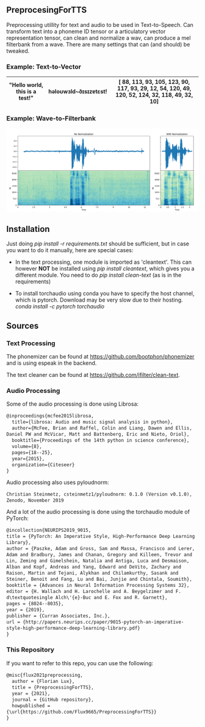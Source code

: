 ## PreprocesingForTTS

Preprocessing utillity for text and audio to be used in Text-to-Speech. Can transform text into a phoneme ID tensor or a
articulatory vector representation tensor, can clean and normalize a wav, can produce a mel filterbank from a wave. There are many settings that can (and should) be tweaked.

### Example: Text-to-Vector

| "Hello world, this is a test!"| həloʊwɜld~ðɪsɪzɐtɛst!| [ 88, 113,  93, 105, 123,  90, 117,  93,  29,  12,  54, 120,  49, 120, 52, 124,  32, 118,  49,  32,  10] |
| -------------|-----------|---------------------| 

### Example: Wave-to-Filterbank

![normalization_showcase.png](normalization_showcase.png)



## Installation

Just doing _pip install -r requirements.txt_ should be sufficient, but in case you want to do it manually, here are special cases:

- In the text processing, one module is imported as 'cleantext'. This can however **NOT** be installed using _pip install cleantext_, which gives you a different module. You need to do _pip install clean-text_ (as is in the requirements)

- To install torchaudio using conda you have to specify the host channel, which is pytorch. Download may be very slow due to their hosting.  
_conda install -c pytorch torchaudio_

## Sources 

### Text Processing

The phonemizer can be found at https://github.com/bootphon/phonemizer and is using espeak in the backend.

The text cleaner can be found at https://github.com/jfilter/clean-text.

### Audio Processing

Some of the audio processing is done using Librosa:

```
@inproceedings{mcfee2015librosa,
  title={librosa: Audio and music signal analysis in python},
  author={McFee, Brian and Raffel, Colin and Liang, Dawen and Ellis, Daniel PW and McVicar, Matt and Battenberg, Eric and Nieto, Oriol},
  booktitle={Proceedings of the 14th python in science conference},
  volume={8},
  pages={18--25},
  year={2015},
  organization={Citeseer}
}
```

Audio processing also uses pyloudnorm:

```
Christian Steinmetz, csteinmetz1/pyloudnorm: 0.1.0 (Version v0.1.0), Zenodo, November 2019
```

And a lot of the audio processing is done using the torchaudio module of PyTorch:

```
@incollection{NEURIPS2019_9015,
title = {PyTorch: An Imperative Style, High-Performance Deep Learning Library},
author = {Paszke, Adam and Gross, Sam and Massa, Francisco and Lerer, Adam and Bradbury, James and Chanan, Gregory and Killeen, Trevor and Lin, Zeming and Gimelshein, Natalia and Antiga, Luca and Desmaison, Alban and Kopf, Andreas and Yang, Edward and DeVito, Zachary and Raison, Martin and Tejani, Alykhan and Chilamkurthy, Sasank and Steiner, Benoit and Fang, Lu and Bai, Junjie and Chintala, Soumith},
booktitle = {Advances in Neural Information Processing Systems 32},
editor = {H. Wallach and H. Larochelle and A. Beygelzimer and F. d\textquotesingle Alch\'{e}-Buc and E. Fox and R. Garnett},
pages = {8024--8035},
year = {2019},
publisher = {Curran Associates, Inc.},
url = {http://papers.neurips.cc/paper/9015-pytorch-an-imperative-style-high-performance-deep-learning-library.pdf}
}
```

### This Repository

If you want to refer to this repo, you can use the following:

```
@misc{flux2021preprocessing,
  author = {Florian Lux},
  title = {PreprocessingForTTS},
  year = {2021},
  journal = {GitHub repository},
  howpublished = {\url{https://github.com/Flux9665/PreprocessingForTTS}}
}
```
